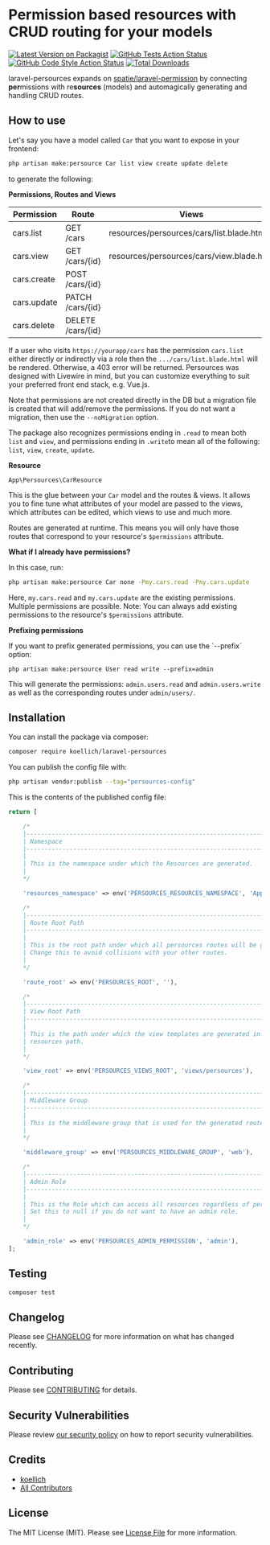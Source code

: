 # Permission based resources with CRUD routing for your models

[![Latest Version on Packagist](https://img.shields.io/packagist/v/koellich/laravel-persources.svg?style=flat-square)](https://packagist.org/packages/koellich/laravel-persources)
[![GitHub Tests Action Status](https://img.shields.io/github/actions/workflow/status/koellich/laravel-persources/run-tests.yml?branch=main&label=tests&style=flat-square)](https://github.com/koellich/laravel-persources/actions?query=workflow%3Arun-tests+branch%3Amain)
[![GitHub Code Style Action Status](https://img.shields.io/github/actions/workflow/status/koellich/laravel-persources/fix-php-code-style-issues.yml?branch=main&label=code%20style&style=flat-square)](https://github.com/koellich/laravel-persources/actions?query=workflow%3A"Fix+PHP+code+style+issues"+branch%3Amain)
[![Total Downloads](https://img.shields.io/packagist/dt/koellich/laravel-persources.svg?style=flat-square)](https://packagist.org/packages/koellich/laravel-persources)

laravel-persources expands on [spatie/laravel-permission](https://spatie.be/docs/laravel-permission) by connecting **per**missions with re**sources** (models) and automagically generating and handling CRUD routes.


## How to use

Let's say you have a model called `Car` that you want to expose in your frontend:

```bash
php artisan make:persource Car list view create update delete
```

to generate the following:

**Permissions, Routes and Views**

| Permission  | Route             | Views                                     |
|-------------|-------------------|-------------------------------------------|
| cars.list   | GET /cars         | resources/persources/cars/list.blade.html |
| cars.view   | GET /cars/{id}    | resources/persources/cars/view.blade.html |
| cars.create | POST /cars/{id}   |                                           |
| cars.update | PATCH /cars/{id}  |                                           |
| cars.delete | DELETE /cars/{id} |                                           |

If a user who visits `https://yourapp/cars` has the permission `cars.list` either directly or indirectly via a role then the `.../cars/list.blade.html` will be rendered. Otherwise, a 403 error will be returned.
Persources was designed with Livewire in mind, but you can customize everything to suit your preferred front end stack, e.g. Vue.js.

Note that permissions are not created directly in the DB but a migration file is created that will add/remove the permissions. If you do not want a migration, then use the `--noMigration` option.

The package also recognizes permissions ending in 
`.read` to mean both `list` and `view`, 
and permissions ending in 
`.write`to mean all of the following: `list`, `view`, `create`, `update`.

**Resource**

`App\Persources\CarResource` 

This is the glue between your ```Car``` model and the routes & views. 
It allows you to fine tune what attributes of your model are passed to the views, which attributes can be edited, which views to use and much more.

Routes are generated at runtime. This means you will only have those routes that correspond to your resource's `$permissions` attribute.

**What if I already have permissions?**

In this case, run:
```bash
php artisan make:persource Car none -Pmy.cars.read -Pmy.cars.update
```

Here, `my.cars.read` and `my.cars.update` are the existing permissions. Multiple permissions are possible.
Note: You can always add existing permissions to the resource's `$permissions` attribute.

**Prefixing permissions**

If you want to prefix generated permissions, you can use the ´--prefix´ option:
```
php artisan make:persource User read write --prefix=admin
```
This will generate the permissions: `admin.users.read` and `admin.users.write` as well as the corresponding routes under `admin/users/`.

## Installation

You can install the package via composer:

```bash
composer require koellich/laravel-persources
```

You can publish the config file with:

```bash
php artisan vendor:publish --tag="persources-config"
```

This is the contents of the published config file:

```php
return [

    /*
    |--------------------------------------------------------------------------
    | Namespace
    |--------------------------------------------------------------------------
    |
    | This is the namespace under which the Resources are generated.
    |
    */

    'resources_namespace' => env('PERSOURCES_RESOURCES_NAMESPACE', 'App\\Persources'),

    /*
    |--------------------------------------------------------------------------
    | Route Root Path
    |--------------------------------------------------------------------------
    |
    | This is the root path under which all persources routes will be generated.
    | Change this to avoid collisions with your other routes.
    |
    */

    'route_root' => env('PERSOURCES_ROOT', ''),

    /*
    |--------------------------------------------------------------------------
    | View Root Path
    |--------------------------------------------------------------------------
    |
    | This is the path under which the view templates are generated in the
    | resources path.
    |
    */

    'view_root' => env('PERSOURCES_VIEWS_ROOT', 'views/persources'),

    /*
    |--------------------------------------------------------------------------
    | Middleware Group
    |--------------------------------------------------------------------------
    |
    | This is the middleware group that is used for the generated routes
    |
    */

    'middleware_group' => env('PERSOURCES_MIDDLEWARE_GROUP', 'web'),

    /*
    |--------------------------------------------------------------------------
    | Admin Role
    |--------------------------------------------------------------------------
    |
    | This is the Role which can access all resources regardless of permissions.
    | Set this to null if you do not want to have an admin role.
    |
    */

    'admin_role' => env('PERSOURCES_ADMIN_PERMISSION', 'admin'),
];
```

## Testing

```bash
composer test
```

## Changelog

Please see [CHANGELOG](CHANGELOG.md) for more information on what has changed recently.

## Contributing

Please see [CONTRIBUTING](CONTRIBUTING.md) for details.

## Security Vulnerabilities

Please review [our security policy](../../security/policy) on how to report security vulnerabilities.

## Credits

- [koellich](https://github.com/koellich)
- [All Contributors](../../contributors)

## License

The MIT License (MIT). Please see [License File](LICENSE.md) for more information.
